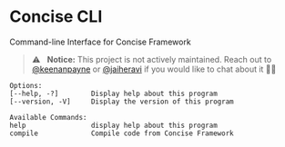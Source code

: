 # Concise CLI
Command-line Interface for Concise Framework

> :warning: &nbsp; **Notice:** This project is not actively maintained. Reach out to [@keenanpayne](https://twitter.com/KeenanPayne_) or [@jaiheravi](https://twitter.com/jaiheravi) if you would like to chat about it ✌🏻

```
Options:
[--help, -?]        Display help about this program
[--version, -V]     Display the version of this program

Available Commands:
help                display help about this program
compile             Compile code from Concise Framework
```
